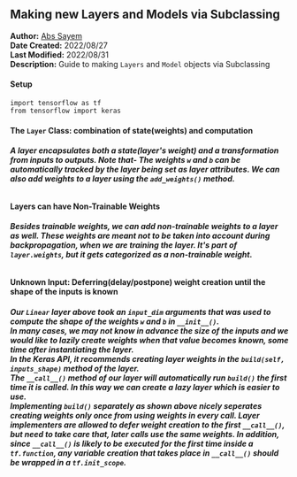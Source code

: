 ## **Making new Layers and Models via Subclassing**
**Author:** [Abs Sayem](https://github.com/abs-sayem)<br>
**Date Created:** 2022/08/27<br>
**Last Modified:** 2022/08/31<br>
**Description:** Guide to making `Layers` and `Model` objects via Subclassing

#### **Setup**
```
import tensorflow as tf
from tensorflow import keras
```

#### **The `Layer` Class: combination of state(weights) and computation**
###### **A layer encapsulates both a state(layer's weight) and a transformation from inputs to outputs. Note that- The weights `w` and `b` can be automatically tracked by the layer being set as layer attributes. We can also add weights to a layer using the `add_weights()` method.**
#### **Layers can have Non-Trainable Weights**
###### **Besides trainable weights, we can add non-trainable weights to a layer as well. These weights are meant not to be taken into account during backpropagation, when we are training the layer. It's part of `layer.weights`, but it gets categorized as a non-trainable weight.**
#### **Unknown Input: Deferring(delay/postpone) weight creation until the shape of the inputs is known**
###### **Our `Linear` layer above took an `input_dim` arguments that was used to compute the shape of the weights `w` and `b` in `__init__()`.<br>In many cases, we may not know in advance the size of the inputs and we would like to lazily create weights when that value becomes known, some time after instantiating the layer.<br>In the Keras API, it recommends creating layer weights in the `build(self, inputs_shape)` method of the layer.<br>The `__call__()` method of our layer will automatically run `build()` the first time it is called. In this way we can create a lazy layer which is easier to use.<br>Implementing `build()` separately as shown above nicely seperates creating weights only once from using weights in every call. Layer implementers are allowed to defer weight creation to the first `__call__()`, but need to take care that, later calls use the same weights. In addition, since `__call__()` is likely to be executed for the first time inside a `tf.function`, any variable creation that takes place in `__call__()` should be wrapped in a `tf.init_scope`.**